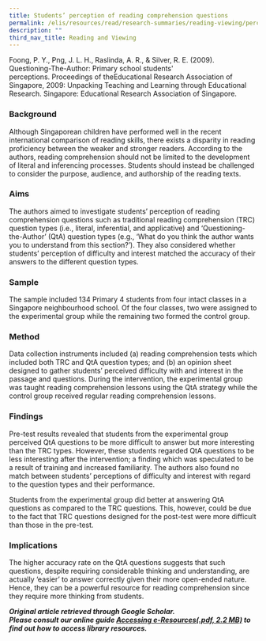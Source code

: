 ```yaml
---
title: Students’ perception of reading comprehension questions
permalink: /elis/resources/read/research-summaries/reading-viewing/perception-of-reading-comprehension-question/
description: ""
third_nav_title: Reading and Viewing
---
```

Foong, P. Y., Png, J. L. H., Raslinda, A. R., & Silver, R. E. (2009). Questioning-The-Author: Primary school students' perceptions. Proceedings of theEducational Research Association of Singapore, 2009: Unpacking Teaching and Learning through Educational Research. Singapore: Educational Research Association of Singapore.

### Background

Although Singaporean children have performed well in the recent international comparison of reading skills, there exists a disparity in reading proficiency between the weaker and stronger readers. According to the authors, reading comprehension should not be limited to the development of literal and inferencing processes. Students should instead be challenged to consider the purpose, audience, and authorship of the reading texts.

### Aims

The authors aimed to investigate students’ perception of reading comprehension questions such as traditional reading comprehension (TRC) question types (i.e., literal, inferential, and applicative) and ‘Questioning-the-Author’ (QtA) question types (e.g., ‘What do you think the author wants you to understand from this section?’). They also considered whether students’ perception of difficulty and interest matched the accuracy of their answers to the different question types.

### Sample

The sample included 134 Primary 4 students from four intact classes in a Singapore neighbourhood school. Of the four classes, two were assigned to the experimental group while the remaining two formed the control group.

### Method

Data collection instruments included (a) reading comprehension tests which included both TRC and QtA question types; and (b) an opinion sheet designed to gather students’ perceived difficulty with and interest in the passage and questions. During the intervention, the experimental group was taught reading comprehension lessons using the QtA strategy while the control group received regular reading comprehension lessons.

### Findings

Pre-test results revealed that students from the experimental group perceived QtA questions to be more difficult to answer but more interesting than the TRC types. However, these students regarded QtA questions to be less interesting after the intervention; a finding which was speculated to be a result of training and increased familiarity. The authors also found no match between students’ perceptions of difficulty and interest with regard to the question types and their performance.

Students from the experimental group did better at answering QtA questions as compared to the TRC questions. This, however, could be due to the fact that TRC questions designed for the post-test were more difficult than those in the pre-test.

### Implications

The higher accuracy rate on the QtA questions suggests that such questions, despite requiring considerable thinking and understanding, are actually ‘easier’ to answer correctly given their more open-ended nature. Hence, they can be a powerful resource for reading comprehension since they require more thinking from students.


_**Original article retrieved through Google Scholar.**_  
**_Please consult our online guide [Accessing e-Resources(.pdf, 2.2 MB)](https://academyofsingaporeteachers-moe-edu-sg-admin.cwp.sg/elis/resources/read/research-summaries/reading-and-viewing/18e45074-6b1b-4ac7-811f-1a8da16c4f81 "Accessing e-Resources") to find out how to access library resources._**